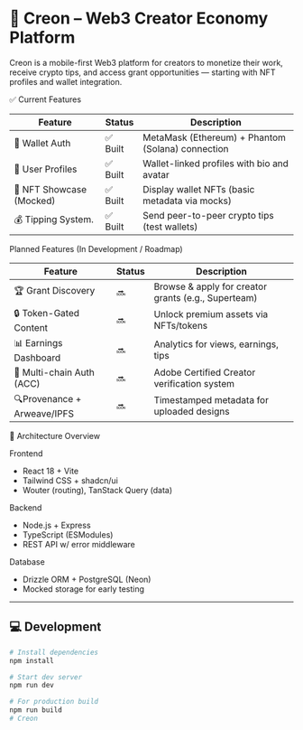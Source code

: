 # 🧩 Creon – Web3 Creator Economy Platform

Creon is a mobile-first Web3 platform for creators to monetize their work, receive crypto tips, and access grant opportunities — starting with NFT profiles and wallet integration.

 ✅ Current Features 

| Feature                     | Status   | Description |
|-----------------------------|----------|-------------|
| 🔐 Wallet Auth              | ✅ Built | MetaMask (Ethereum) + Phantom (Solana) connection |
| 👤 User Profiles            | ✅ Built | Wallet-linked profiles with bio and avatar |
| 🎨 NFT Showcase (Mocked)    | ✅ Built | Display wallet NFTs (basic metadata via mocks) |
| 💰 Tipping System.          | ✅ Built | Send peer-to-peer crypto tips (test wallets) |


 Planned Features (In Development / Roadmap)

| Feature                     | Status | Description |
|-----------------------------|--------|-------------|
| 🏆 Grant Discovery          | 🔜     | Browse & apply for creator grants (e.g., Superteam) |
| 🔒 Token-Gated Content      | 🔜     | Unlock premium assets via NFTs/tokens |
| 📊 Earnings Dashboard       | 🔜     | Analytics for views, earnings, tips |
| 🧾 Multi-chain Auth (ACC)   | 🔜     | Adobe Certified Creator verification system |
| 🔍Provenance + Arweave/IPFS | 🔜     | Timestamped metadata for uploaded designs |


🔧 Architecture Overview

 Frontend
- React 18 + Vite
- Tailwind CSS + shadcn/ui
- Wouter (routing), TanStack Query (data)

 Backend
- Node.js + Express
- TypeScript (ESModules)
- REST API w/ error middleware

 Database
- Drizzle ORM + PostgreSQL (Neon)
- Mocked storage for early testing

---

## 💻 Development

```bash
# Install dependencies
npm install

# Start dev server
npm run dev

# For production build
npm run build
# Creon
